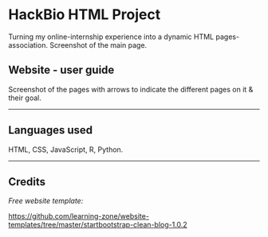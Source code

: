 # HackBio HTML Project

Turning my online-internship experience into a dynamic HTML pages-association. 
Screenshot of the main page.

## Website - user guide

Screenshot of the pages with arrows to indicate the different pages on it & their goal.

---

## Languages used

HTML, CSS, JavaScript, R, Python.

---

## Credits

*Free website template:*

https://github.com/learning-zone/website-templates/tree/master/startbootstrap-clean-blog-1.0.2
